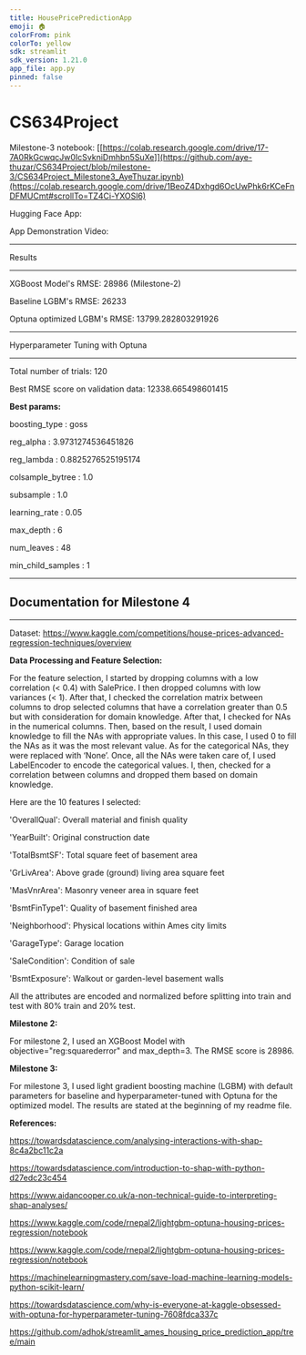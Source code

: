 ```yaml
---
title: HousePricePredictionApp
emoji: 🏠
colorFrom: pink
colorTo: yellow
sdk: streamlit
sdk_version: 1.21.0
app_file: app.py
pinned: false
---
```


# CS634Project

Milestone-3 notebook: [[https://colab.research.google.com/drive/17-7A0RkGcwqcJw0IcSvkniDmhbn5SuXe]](https://github.com/aye-thuzar/CS634Project/blob/milestone-3/CS634Project_Milestone3_AyeThuzar.ipynb)(https://colab.research.google.com/drive/1BeoZ4Dxhgd6OcUwPhk6rKCeFnDFMUCmt#scrollTo=TZ4Ci-YXOSl6)

Hugging Face App: 

App Demonstration Video: 

***********

Results

***********

XGBoost Model's RMSE: 28986  (Milestone-2)

Baseline LGBM's RMSE: 26233

Optuna optimized LGBM's RMSE: 13799.282803291926

***********

Hyperparameter Tuning with Optuna

************

Total number of trials:  120

Best RMSE score on validation data: 12338.665498601415

**Best params:**

boosting_type :	 goss

reg_alpha :	 3.9731274536451826

reg_lambda :	 0.8825276525195174

colsample_bytree :	 1.0

subsample :	 1.0

learning_rate :	 0.05

max_depth :	 6

num_leaves :	 48

min_child_samples :	 1

***********

## Documentation for Milestone 4

***********

Dataset: https://www.kaggle.com/competitions/house-prices-advanced-regression-techniques/overview

**Data Processing and Feature Selection:**

For the feature selection, I started by dropping columns with a low correlation (< 0.4) with SalePrice. I then dropped columns with low variances (< 1). After that, I checked the correlation matrix between columns to drop selected columns that have a correlation greater than 0.5 but with consideration for domain knowledge. After that, I checked for NAs in the numerical columns. Then, based on the result, I used domain knowledge to fill the NAs with appropriate values. In this case, I used 0 to fill the NAs as it was the most relevant value. As for the categorical NAs, they were replaced with ‘None’. Once, all the NAs were taken care of, I used LabelEncoder to encode the categorical values. I, then, checked for a correlation between columns and dropped them based on domain knowledge.

Here are the 10 features I selected:

 'OverallQual': Overall material and finish quality
 
 'YearBuilt': Original construction date
 
 'TotalBsmtSF': Total square feet of basement area
 
 'GrLivArea': Above grade (ground) living area square feet
 
 'MasVnrArea': Masonry veneer area in square feet
 
 'BsmtFinType1': Quality of basement finished area
 
 'Neighborhood': Physical locations within Ames city limits
 
 'GarageType': Garage location
 
 'SaleCondition': Condition of sale
 
 'BsmtExposure': Walkout or garden-level basement walls

All the attributes are encoded and normalized before splitting into train and test with 80% train and 20% test.

**Milestone 2:**

For milestone 2, I used an XGBoost Model with objective="reg:squarederror" and max_depth=3. The RMSE score is 28986.

**Milestone 3:**

For milestone 3, I used light gradient boosting machine (LGBM) with default parameters for baseline and hyperparameter-tuned with Optuna for the optimized model. The results are stated at the beginning of my readme file.

**References:**

https://towardsdatascience.com/analysing-interactions-with-shap-8c4a2bc11c2a

https://towardsdatascience.com/introduction-to-shap-with-python-d27edc23c454

https://www.aidancooper.co.uk/a-non-technical-guide-to-interpreting-shap-analyses/

https://www.kaggle.com/code/rnepal2/lightgbm-optuna-housing-prices-regression/notebook

https://www.kaggle.com/code/rnepal2/lightgbm-optuna-housing-prices-regression/notebook

https://machinelearningmastery.com/save-load-machine-learning-models-python-scikit-learn/

https://towardsdatascience.com/why-is-everyone-at-kaggle-obsessed-with-optuna-for-hyperparameter-tuning-7608fdca337c

https://github.com/adhok/streamlit_ames_housing_price_prediction_app/tree/main
